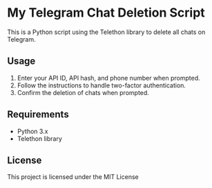 # My Telegram Chat Deletion Script

This is a Python script using the Telethon library to delete all chats on Telegram.

## Usage

1. Enter your API ID, API hash, and phone number when prompted.
2. Follow the instructions to handle two-factor authentication.
3. Confirm the deletion of chats when prompted.

## Requirements

- Python 3.x
- Telethon library

## License

This project is licensed under the MIT License
